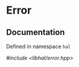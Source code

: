 # Error

## Documentation
Defined in namespace `hal`

*#include <libhal/error.hpp>*

```{doxygengroup} Error
```

```{doxygennamespace} hal::error
```